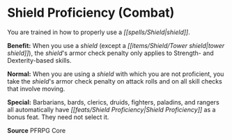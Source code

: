 ﻿---
cssclass: [feats]

---
# Shield Proficiency (Combat)

You are trained in how to properly use a _[[spells/Shield|shield]]_.

**Benefit:** When you use a _shield_ (except a _[[items/Shield/Tower shield|tower shield]]_), the _shield_'s armor check penalty only applies to Strength- and Dexterity-based skills.

**Normal:** When you are using a _shield_ with which you are not proficient, you take the _shield_'s armor check penalty on attack rolls and on all skill checks that involve moving.

**Special:** Barbarians, bards, clerics, druids, fighters, paladins, and rangers all automatically have _[[feats/Shield Proficiency|Shield Proficiency]]_ as a bonus feat. They need not select it.

**Source** PFRPG Core
